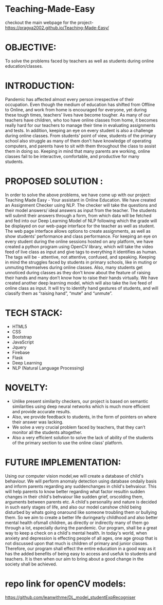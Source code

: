 # Teaching-Made-Easy
checkout the main webpage for the project- https://pragya2002.github.io/Teaching-Made-Easy/
#

# OBJECTIVE:
To solve the problems faced by teachers as well as students during online education/classes.

# INTRODUCTION:
Pandemic has affected almost every person irrespective of their occupation. Even though the medium of education has shifted from Offline to Online, and work from home is encouraged for everyone, yet during these tough times, teachers’ lives have become tougher. As many of our teachers have children, who too have online classes from home, it becomes really hard for our teachers to manage their time in evaluating assignments and tests. In addition, keeping an eye on every student is also a challenge during online classes. From students’ point of view, students of the primary school also struggle as many of them don’t have knowledge of operating computers, and parents have to sit with them throughout the class to assist them in doing so. Keeping in mind that many parents are working, online classes fail to be interactive, comfortable, and productive for many students.

# PROPOSED SOLUTION :
In order to solve the above problems, we have come up with our project: Teaching Made Easy - Your assistant in Online Education. We have created an Assignment Checker using NLP. The checker will take the questions and their model answers/ ideal answers as input from the teacher. The students will submit their answers through a form, from which data will be fetched and fed into our Deep Learning Model of NLP following which the grade will be displayed on our web-page interface for the teacher as well as student. The web page interface allows options to create assignments, as well as show students’ performance and class performance. For keeping an eye on every student during the online sessions hosted on any platform, we have created a python program using OpenCV library, which will take the video feed of live class as input and give tags to everything it identifies as human. The tags will be - attentive, not attentive, confused, and speaking. Keeping in mind the struggles faced by students in primary schools, like in muting or unmuting themselves during online classes. Also, many students get unnoticed during classes as they don’t know about the feature of raising their hands and many don’t know how to raise their hands virtually. We have created another deep learning model, which will also take the live feed of online class as input. It will try to identify hand gestures of students, and will classify them as “raising hand”, “mute” and “unmute”.

# TECH STACK:
* HTML5
* CSS
* Bootstrap
* JavaScript
* Jquery
* Firebase
* Flask
* Deep Learning
* NLP (Natural Language Processing)

# NOVELTY:
* Unlike present similarity checkers, our project is based on semantic similarities using deep neural networks which is much more efficient and provide accurate results.
* Also, we provide feedback to students, in the form of pointers on where their answer was lacking.
* We solve a very crucial problem faced by teachers, that they can’t monitor all the students altogether.
* Also a very efficient solution to solve the lack of ability of the students of the primary section to use the online class' platform.

# FUTURE IMPLEMENTATION:
Using our computer vision model,we will create a database of child's behaviour.
We will perform anomaly detection using database ondaily basis and inform parents regarding any suddenchanges in child's behvaiour.
This will help parents to know better regarding what factor resultin sudden changes in their child's behvaiour like sudden grief, orscolding them, arguments between parents etc.
A child's personality and nature is decided in such early stages of life, and also our model canshow child being disturbed by whats going onaround like someone troubling them or bullying them. So we aim to create a better life duringearly childhood and also better mental health ofsmall children, as directly or indirectly many of them go through a lot, especially during the pandemic.
      Our program, shall be a great way to keep a check on a child's mental health. In today's world, when anxiety and depression is effecting people of all ages, one age group that is not discussed upon that much is children of primary and junior classes. Therefore, our program shall effect the entire education in a good way as it has the added benefits of being easy to access and usefuk to students and teachers. It is then when our aim to bring about a good change in the society shall be achieved. 
<!-- 

# How to Use :
* https://colab.research.google.com/drive/199oX7sRTujoDtT2a4h_xbzBzukKCZWKu?usp=sharing
* Open the above colab notebook.
* Save a copy to your drive
* Run all the cells.
* You'll find a link ending with ngrock.io .
* Open it, this is our complete deployed website. -->


# repo link for openCV models: 
  https://github.com/leanwithme/DL_model_studentExpRecogniser
